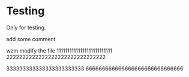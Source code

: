 # Testing
Only for testing.



add some comment



wzm modify the file
11111111111111111111111111
2222222222222222222222222222222


333333333333333333333333
666666666666666666666666666666
